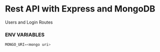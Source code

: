 # Rest API with Express and MongoDB

Users and Login Routes

### ENV VARIABLES

```js
MONGO_URI=<mongo uri>
```
